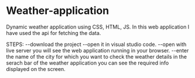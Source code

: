 # Weather-application
Dynamic weather application using CSS, HTML, JS.
In this web application I have used the api for fetching the data.

STEPS:
--download the project
--open it in visual studio code.
--open with live server you will see the web application running in your browser.
--enter the name of the city for which you want to check the weather details in the serach bar of the weather application you can see      the required info displayed on the screen.



